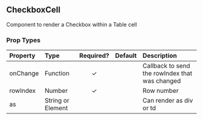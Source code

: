 CheckboxCell
------------

Component to render a Checkbox within a Table cell

### Prop Types

| Property | Type | Required? | Default | Description |
|:---|:---|:---:|:---|:---|
| onChange | Function | ✓ |  | Callback to send the rowIndex that was changed |
| rowIndex | Number | ✓ |  | Row number |
| as | String or Element |  |  | Can render as div or td |
